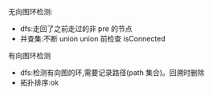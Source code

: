 无向图环检测:

- dfs:走回了之前走过的非 pre 的节点
- 并查集:不断 union union 前检查 isConnected

有向图环检测

- dfs:检测有向图的环,需要记录路径(path 集合)。回溯时删除
- 拓扑排序:ok

